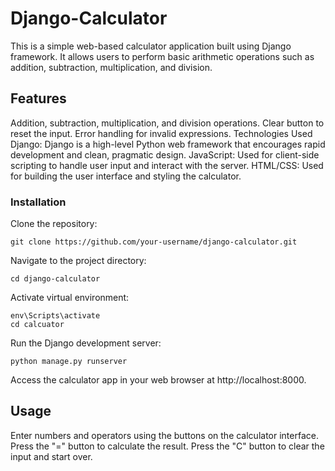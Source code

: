 # Django-Calculator
This is a simple web-based calculator application built using Django framework. It allows users to perform basic arithmetic operations such as addition, subtraction, multiplication, and division.

## Features
Addition, subtraction, multiplication, and division operations.
Clear button to reset the input.
Error handling for invalid expressions.
Technologies Used
Django: Django is a high-level Python web framework that encourages rapid development and clean, pragmatic design.
JavaScript: Used for client-side scripting to handle user input and interact with the server.
HTML/CSS: Used for building the user interface and styling the calculator.

### Installation
Clone the repository:
```
git clone https://github.com/your-username/django-calculator.git
```
Navigate to the project directory:
```
cd django-calculator
```
Activate virtual environment:
```
env\Scripts\activate
cd calcuator
```
Run the Django development server:
```
python manage.py runserver
```
Access the calculator app in your web browser at http://localhost:8000.

## Usage
Enter numbers and operators using the buttons on the calculator interface.
Press the "=" button to calculate the result.
Press the "C" button to clear the input and start over.
